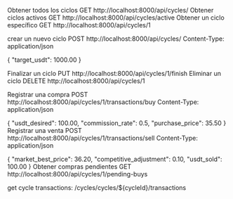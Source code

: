 Obtener todos los ciclos
GET http://localhost:8000/api/cycles/
Obtener ciclos activos
GET http://localhost:8000/api/cycles/active
Obtener un ciclo específico
GET http://localhost:8000/api/cycles/1

crear un nuevo ciclo
POST http://localhost:8000/api/cycles/
Content-Type: application/json

{
  "target_usdt": 1000.00
}

Finalizar un ciclo
PUT http://localhost:8000/api/cycles/1/finish
Eliminar un ciclo
DELETE http://localhost:8000/api/cycles/1

Registrar una compra
POST http://localhost:8000/api/cycles/1/transactions/buy
Content-Type: application/json

{
  "usdt_desired": 100.00,
  "commission_rate": 0.5,
  "purchase_price": 35.50
}
Registrar una venta
POST http://localhost:8000/api/cycles/1/transactions/sell
Content-Type: application/json

{
  "market_best_price": 36.20,
  "competitive_adjustment": 0.10,
  "usdt_sold": 100.00
}
Obtener compras pendientes
GET http://localhost:8000/api/cycles/1/pending-buys

get cycle transactions:
/cycles/cycles/${cycleId}/transactions